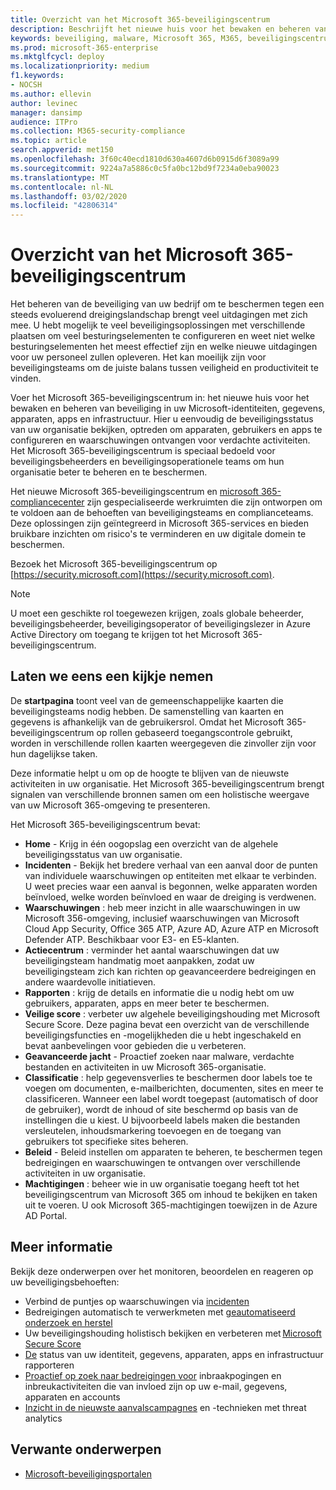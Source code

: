 ```yaml
---
title: Overzicht van het Microsoft 365-beveiligingscentrum
description: Beschrijft het nieuwe huis voor het bewaken en beheren van beveiliging in uw Microsoft-identiteiten, gegevens, apparaten en apps.
keywords: beveiliging, malware, Microsoft 365, M365, beveiligingscentrum, monitor, rapport, identiteiten, gegevens, apparaten, apps
ms.prod: microsoft-365-enterprise
ms.mktglfcycl: deploy
ms.localizationpriority: medium
f1.keywords:
- NOCSH
ms.author: ellevin
author: levinec
manager: dansimp
audience: ITPro
ms.collection: M365-security-compliance
ms.topic: article
search.appverid: met150
ms.openlocfilehash: 3f60c40ecd1810d630a4607d6b0915d6f3089a99
ms.sourcegitcommit: 9224a7a5886c0c5fa0bc12bd9f7234a0eba90023
ms.translationtype: MT
ms.contentlocale: nl-NL
ms.lasthandoff: 03/02/2020
ms.locfileid: "42806314"
---
```

# <a name="overview-of-the-microsoft-365-security-center"></a>Overzicht van het Microsoft 365-beveiligingscentrum

Het beheren van de beveiliging van uw bedrijf om te beschermen tegen een steeds evoluerend dreigingslandschap brengt veel uitdagingen met zich mee. U hebt mogelijk te veel beveiligingsoplossingen met verschillende plaatsen om veel besturingselementen te configureren en weet niet welke besturingselementen het meest effectief zijn en welke nieuwe uitdagingen voor uw personeel zullen opleveren. Het kan moeilijk zijn voor beveiligingsteams om de juiste balans tussen veiligheid en productiviteit te vinden.

Voer het Microsoft 365-beveiligingscentrum in: het nieuwe huis voor het bewaken en beheren van beveiliging in uw Microsoft-identiteiten, gegevens, apparaten, apps en infrastructuur. Hier u eenvoudig de beveiligingsstatus van uw organisatie bekijken, optreden om apparaten, gebruikers en apps te configureren en waarschuwingen ontvangen voor verdachte activiteiten. Het Microsoft 365-beveiligingscentrum is speciaal bedoeld voor beveiligingsbeheerders en beveiligingsoperationele teams om hun organisatie beter te beheren en te beschermen.

Het nieuwe Microsoft 365-beveiligingscentrum en [microsoft 365-compliancecenter](https://docs.microsoft.com/microsoft-365/compliance/microsoft-365-compliance-center) zijn gespecialiseerde werkruimten die zijn ontworpen om te voldoen aan de behoeften van beveiligingsteams en complianceteams. Deze oplossingen zijn geïntegreerd in Microsoft 365-services en bieden bruikbare inzichten om risico's te verminderen en uw digitale domein te beschermen.

Bezoek het Microsoft 365-beveiligingscentrum op [https://security.microsoft.com](https://security.microsoft.com). 

> [!NOTE]
> U moet een geschikte rol toegewezen krijgen, zoals globale beheerder, beveiligingsbeheerder, beveiligingsoperator of beveiligingslezer in Azure Active Directory om toegang te krijgen tot het Microsoft 365-beveiligingscentrum.


## <a name="lets-take-a-closer-look"></a>Laten we eens een kijkje nemen

De **startpagina** toont veel van de gemeenschappelijke kaarten die beveiligingsteams nodig hebben. De samenstelling van kaarten en gegevens is afhankelijk van de gebruikersrol. Omdat het Microsoft 365-beveiligingscentrum op rollen gebaseerd toegangscontrole gebruikt, worden in verschillende rollen kaarten weergegeven die zinvoller zijn voor hun dagelijkse taken.  

Deze informatie helpt u om op de hoogte te blijven van de nieuwste activiteiten in uw organisatie. Het Microsoft 365-beveiligingscentrum brengt signalen van verschillende bronnen samen om een holistische weergave van uw Microsoft 365-omgeving te presenteren.

Het Microsoft 365-beveiligingscentrum bevat:

* **Home** - Krijg in één oogopslag een overzicht van de algehele beveiligingsstatus van uw organisatie.
* **Incidenten** - Bekijk het bredere verhaal van een aanval door de punten van individuele waarschuwingen op entiteiten met elkaar te verbinden. U weet precies waar een aanval is begonnen, welke apparaten worden beïnvloed, welke worden beïnvloed en waar de dreiging is verdwenen.
* **Waarschuwingen** : heb meer inzicht in alle waarschuwingen in uw Microsoft 356-omgeving, inclusief waarschuwingen van Microsoft Cloud App Security, Office 365 ATP, Azure AD, Azure ATP en Microsoft Defender ATP. Beschikbaar voor E3- en E5-klanten.  
* **Actiecentrum** : verminder het aantal waarschuwingen dat uw beveiligingsteam handmatig moet aanpakken, zodat uw beveiligingsteam zich kan richten op geavanceerdere bedreigingen en andere waardevolle initiatieven.
* **Rapporten** : krijg de details en informatie die u nodig hebt om uw gebruikers, apparaten, apps en meer beter te beschermen.
* **Veilige score** : verbeter uw algehele beveiligingshouding met Microsoft Secure Score. Deze pagina bevat een overzicht van de verschillende beveiligingsfuncties en -mogelijkheden die u hebt ingeschakeld en bevat aanbevelingen voor gebieden die u verbeteren.
* **Geavanceerde jacht** - Proactief zoeken naar malware, verdachte bestanden en activiteiten in uw Microsoft 365-organisatie.
* **Classificatie** : help gegevensverlies te beschermen door labels toe te voegen om documenten, e-mailberichten, documenten, sites en meer te classificeren. Wanneer een label wordt toegepast (automatisch of door de gebruiker), wordt de inhoud of site beschermd op basis van de instellingen die u kiest. U bijvoorbeeld labels maken die bestanden versleutelen, inhoudsmarkering toevoegen en de toegang van gebruikers tot specifieke sites beheren.
* **Beleid** - Beleid instellen om apparaten te beheren, te beschermen tegen bedreigingen en waarschuwingen te ontvangen over verschillende activiteiten in uw organisatie.
* **Machtigingen** : beheer wie in uw organisatie toegang heeft tot het beveiligingscentrum van Microsoft 365 om inhoud te bekijken en taken uit te voeren. U ook Microsoft 365-machtigingen toewijzen in de Azure AD Portal.

## <a name="learn-more"></a>Meer informatie 

Bekijk deze onderwerpen over het monitoren, beoordelen en reageren op uw beveiligingsbehoeften:
- Verbind de puntjes op waarschuwingen via [incidenten](incident-queue.md)
- Bedreigingen automatisch te verwerkmeten met [geautomatiseerd onderzoek en herstel](mtp-autoir.md)
- Uw beveiligingshouding holistisch bekijken en verbeteren met [Microsoft Secure Score](microsoft-secure-score.md)
- [De](monitoring-and-reporting.md) status van uw identiteit, gegevens, apparaten, apps en infrastructuur rapporteren
- [Proactief op zoek naar bedreigingen voor](advanced-hunting-overview.md) inbraakpogingen en inbreukactiviteiten die van invloed zijn op uw e-mail, gegevens, apparaten en accounts
- [Inzicht in de nieuwste aanvalscampagnes](latest-attack-campaigns.md) en -technieken met threat analytics

## <a name="related-topics"></a>Verwante onderwerpen
- [Microsoft-beveiligingsportalen](portals.md)
